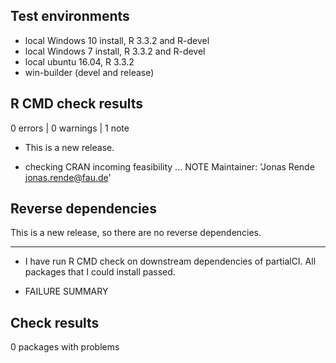 ## Test environments
* local Windows 10 install, R 3.3.2 and R-devel
* local Windows 7 install, R 3.3.2 and R-devel
* local ubuntu 16.04, R 3.3.2
* win-builder (devel and release)

## R CMD check results

0 errors | 0 warnings | 1 note

* This is a new release.

* checking CRAN incoming feasibility ... NOTE
Maintainer: 'Jonas Rende <jonas.rende@fau.de>'

## Reverse dependencies

This is a new release, so there are no reverse dependencies.

---

* I have run R CMD check on downstream dependencies of partialCI. 
All packages that I could install passed.
  
  
* FAILURE SUMMARY

## Check results
0 packages with problems
